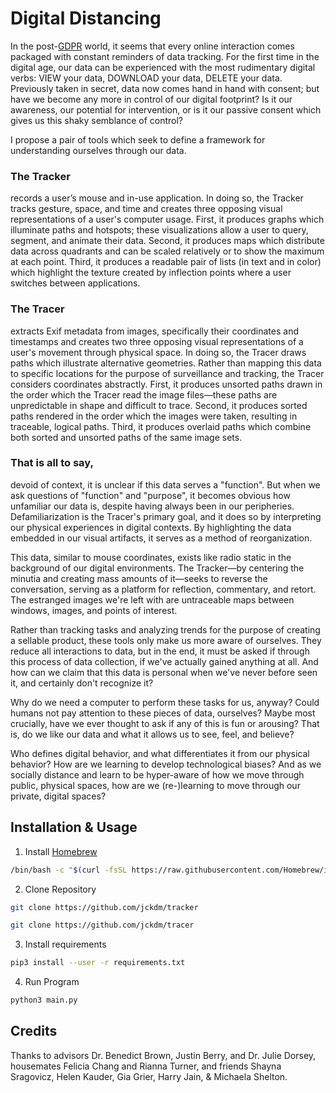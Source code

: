 # Digital Distancing

In the post-[GDPR](https://www.wired.co.uk/article/what-is-gdpr-uk-eu-legislation-compliance-summary-fines-2018) world, it seems that every online interaction comes packaged with constant reminders of data tracking. For the first time in the digital age, our data can be experienced with the most rudimentary digital verbs: VIEW your data, DOWNLOAD your data, DELETE your data. Previously taken in secret, data now comes hand in hand with consent; but have we become any more in control of our digital footprint? Is it our awareness, our potential for intervention, or is it our passive consent which gives us this shaky semblance of control?

I propose a pair of tools which seek to define a framework for understanding ourselves through our data.


### The Tracker

records a user’s mouse and in-use application. In doing so, the Tracker tracks gesture, space, and time and creates three opposing visual representations of a user's computer usage. First, it produces graphs which illuminate paths and hotspots; these visualizations allow a user to query, segment, and animate their data. Second, it produces maps which distribute data across quadrants and can be scaled relatively or to show the maximum at each point. Third, it produces a readable pair of lists (in text and in color) which highlight the texture created by inflection points where a user switches between applications.


### The Tracer

extracts Exif metadata from images, specifically their coordinates and timestamps and creates two three opposing visual representations of a user's movement through physical space. In doing so, the Tracer draws paths which illustrate alternative geometries. Rather than mapping this data to specific locations for the purpose of surveillance and tracking, the Tracer considers coordinates abstractly. First, it produces unsorted paths drawn in the order which the Tracer read the image files—these paths are unpredictable in shape and difficult to trace. Second, it produces sorted paths rendered in the order which the images were taken, resulting in traceable, logical paths. Third, it produces overlaid paths which combine both sorted and unsorted paths of the same image sets.


### That is all to say,

devoid of context, it is unclear if this data serves a "function". But when we ask questions of "function" and "purpose", it becomes obvious how unfamiliar our data is, despite having always been in our peripheries. Defamiliarization is the Tracer's primary goal, and it does so by interpreting our physical experiences in digital contexts. By highlighting the data embedded in our visual artifacts, it serves as a method of reorganization.

This data, similar to mouse coordinates, exists like radio static in the background of our digital environments. The Tracker—by centering the minutia and creating mass amounts of it—seeks to reverse the conversation, serving as a platform for reflection, commentary, and retort. The estranged images we're left with are untraceable maps between windows, images, and points of interest.

Rather than tracking tasks and analyzing trends for the purpose of creating a sellable product, these tools only make us more aware of ourselves. They reduce all interactions to data, but in the end, it must be asked if through this process of data collection, if we've actually gained anything at all. And how can we claim that this data is personal when we've never before seen it, and certainly don't recognize it?

Why do we need a computer to perform these tasks for us, anyway? Could humans not pay attention to these pieces of data, ourselves? Maybe most crucially, have we ever thought to ask if any of this is fun or arousing? That is, do we like our data and what it allows us to see, feel, and believe?

Who defines digital behavior, and what differentiates it from our physical behavior? How are we learning to develop technological biases? And as we socially distance and learn to be hyper-aware of how we move through public, physical spaces, how are we (re-)learning to move through our private, digital spaces?


## Installation & Usage

1. Install [Homebrew](https://brew.sh/)
```bash
/bin/bash -c "$(curl -fsSL https://raw.githubusercontent.com/Homebrew/install/master/install.sh)"
```
2. Clone Repository
```bash
git clone https://github.com/jckdm/tracker

git clone https://github.com/jckdm/tracer
```
3. Install requirements
```bash
pip3 install --user -r requirements.txt
```
4. Run Program
```bash
python3 main.py
```


## Credits

Thanks to advisors Dr. Benedict Brown, Justin Berry, and Dr. Julie Dorsey, housemates Felicia Chang and Rianna Turner, and friends Shayna Sragovicz, Helen Kauder, Gia Grier, Harry Jain, & Michaela Shelton.
